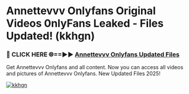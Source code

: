 # Annettevvv Onlyfans Original Videos 0nlyFans Leaked - Files Updated! (kkhgn)

<h3>🔴 CLICK HERE 🌐==►► <a href="https://tinyurl.com/ehrbuxhb" rel="nofollow">Annettevvv Onlyfans Updated Files</a></h3>

Get Annettevvv Onlyfans and all content. Now you can access all videos and pictures of Annettevvv Onlyfans. New Updated Files 2025!

[![kkhgn](https://i.imgur.com/lVYEuWS.gif)](https://tinyurl.com/ehrbuxhb)

